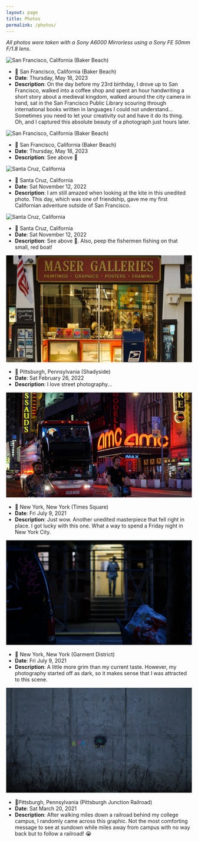 ```yaml
---
layout: page
title: Photos
permalink: /photos/
---
```

*All photos were taken with a Sony A6000 Mirrorless using a Sony FE 50mm F/1.8 lens*.

![San Francisco, California (Baker Beach)](/images/baker-beach-bridge.jpg)
- 📍 San Francisco, California (Baker Beach)
- **Date**: Thursday, May 18, 2023
- **Description**: On the day before my 23rd birthday, I drove up to San Francisco, walked into a coffee shop and spent an hour handwriting a short story about a medieval kingdom, walked around the city camera in hand, sat in the San Francisco Public Library scouring through international books written in languages I could not understand... Sometimes you need to let your creativity out and have it do its thing. Oh, and I captured this absolute beauty of a photograph just hours later.


![San Francisco, California (Baker Beach)](/images/baker-beach-north-bay.jpg)
- 📍 San Francisco, California (Baker Beach)
- **Date**: Thursday, May 18, 2023
- **Description**: See above 🙂


![Santa Cruz, California](/images/santa-cruz-kite.jpg)
- 📍 Santa Cruz, California
- **Date**: Sat November 12, 2022
- **Description**: I am still amazed when looking at the kite in this unedited photo. This day, which was one of friendship, gave me my first Californian adventure outside of San Francisco.


![Santa Cruz, California](/images/santa-cruz-pacific-ocean.jpg)
- 📍 Santa Cruz, California
- **Date**: Sat November 12, 2022
- **Description**: See above 🙂. Also, peep the fishermen fishing on that small, red boat!


![Pittsburgh, Pennsylvania (Shadyside)](/images/shadyside-pittsburgh.jpg)
- 📍 Pittsburgh, Pennsylvania (Shadyside)
- **Date**: Sat February 26, 2022
- **Description**: I love street photography...


![New York, New York (Times Square)](/images/times-square-amc.jpg)
- 📍 New York, New York (Times Square)
- **Date**: Fri July 9, 2021
- **Description**: Just wow. Another unedited masterpiece that fell right in place. I got lucky with this one. What a way to spend a Friday night in New York City.


![New York, New York (Manhattan)](/images/man-new-york.jpg)
- 📍 New York, New York (Garment District)
- **Date**: Fri July 9, 2021
- **Description**: A little more grim than my current taste. However, my photography started off as dark, so it makes sense that I was attracted to this scene.


![Pittsburgh, Pennsylvania (Pittsburgh Junction Railroad)](/images/railroad.jpg)
- 📍Pittsburgh, Pennsylvania (Pittsburgh Junction Railroad)
- **Date**: Sat March 20, 2021
- **Description**: After walking miles down a railroad behind my college campus, I randomly came across this graphic. Not the most comforting message to see at sundown while miles away from campus with no way back but to follow a railroad! 😭
